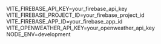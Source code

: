 VITE_FIREBASE_API_KEY=your_firebase_api_key
   VITE_FIREBASE_PROJECT_ID=your_firebase_project_id
   VITE_FIREBASE_APP_ID=your_firebase_app_id
   VITE_OPENWEATHER_API_KEY=your_openweather_api_key
   NODE_ENV=development
